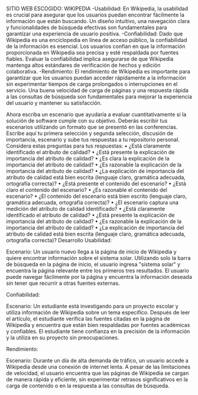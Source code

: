 SITIO WEB ESCOGIDO: WIKIPEDIA
-Usabilidad: En Wikipedia, la usabilidad es crucial para asegurar que los usuarios puedan encontrar fácilmente la información que están buscando. 
Un diseño intuitivo, una navegación clara y funcionalidades de búsqueda efectivas son fundamentales para garantizar una experiencia de usuario positiva.
-Confiabilidad: Dado que Wikipedia es una enciclopedia en línea de acceso público, la confiabilidad de la información es esencial. 
Los usuarios confían en que la información proporcionada en Wikipedia sea precisa y esté respaldada por fuentes fiables. 
Evaluar la confiabilidad implica asegurarse de que Wikipedia mantenga altos estándares de verificación de hechos y edición colaborativa.
-Rendimiento: El rendimiento de Wikipedia es importante para garantizar que los usuarios puedan acceder rápidamente a la información sin experimentar
tiempos de carga prolongados o interrupciones en el servicio. Una buena velocidad de carga de páginas y una respuesta rápida a las consultas de búsqueda 
son fundamentales para mejorar la experiencia del usuario y mantener su satisfacción.

Ahora escriba un escenario que ayudaría a evaluar cuantitativamente si la solución de software cumple con su objetivo. Deberás escribir tus escenarios utilizando un 
formato que se presentó en las conferencias. Escribe aquí tu primera selección y segunda selección, discusión de importancia, escenario y sube tus respuestas a tu 
repositorio personal. Considera estas preguntas para tus respuestas: 
•  ¿Está claramente identificado el atributo de calidad? 
• ¿Está presente la explicación de importancia del atributo de calidad? 
• ¿Es clara la explicación de la importancia del atributo de calidad? 
• ¿Es razonable la explicación de la importancia del atributo de calidad? 
• ¿La explicación de importancia del atributo de calidad está bien escrita (lenguaje claro, gramática adecuada, ortografía correcta)? 
• ¿Está presente el contenido del escenario? • ¿Está claro el contenido del escenario? • ¿Es razonable el contenido del escenario? 
• ¿El contenido del escenario está bien escrito (lenguaje claro, gramática adecuada, ortografía correcta)? 
• ¿El escenario captura una medición del atributo de calidad identificado? 
• ¿Está claramente identificado el atributo de calidad? 
• ¿Está presente la explicación de importancia del atributo de calidad? 
• ¿Es razonable la explicación de la importancia del atributo de calidad? 
• ¿La explicación de importancia del atributo de calidad está bien escrita (lenguaje claro, gramática adecuada, ortografía correcta)? 
Desarrollo
Usabilidad:

Escenario: Un usuario nuevo llega a la página de inicio de Wikipedia y quiere encontrar información sobre el sistema solar. 
Utilizando solo la barra de búsqueda en la página de inicio, el usuario ingresa "sistema solar" y encuentra la página relevante entre los primeros tres resultados.
El usuario puede navegar fácilmente por la página y encuentra la información deseada sin tener que recurrir a otras fuentes externas.

Confiabilidad:

Escenario: Un estudiante está investigando para un proyecto escolar y utiliza información de Wikipedia sobre un tema específico. 
Después de leer el artículo, el estudiante verifica las fuentes citadas en la página de Wikipedia y encuentra que están bien respaldadas por
fuentes académicas y confiables. El estudiante tiene confianza en la precisión de la información y la utiliza en su proyecto sin preocupaciones.

Rendimiento:

Escenario: Durante un día de alta demanda de tráfico, un usuario accede a Wikipedia desde una conexión de internet lenta. 
A pesar de las limitaciones de velocidad, el usuario encuentra que las páginas de Wikipedia se cargan de manera rápida y eficiente, sin experimentar 
retrasos significativos en la carga de contenido o en la respuesta a las consultas de búsqueda.
